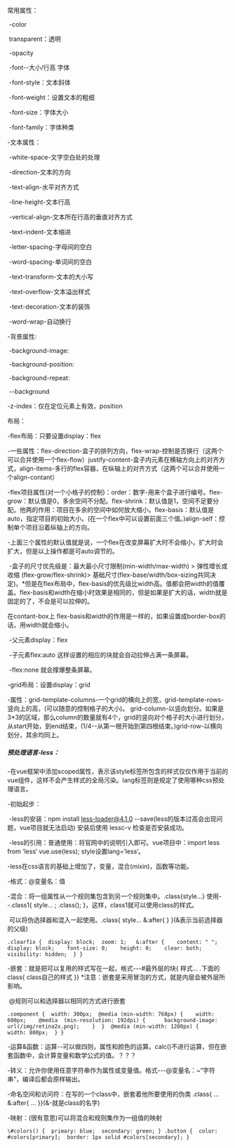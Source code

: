 常用属性：

​	-color

​		transparent：透明

​	-opacity

​	-font--大小/行高 字体

​		-font-style：文本斜体

​		-font-weight：设置文本的粗细

​		-font-size：字体大小

​		-font-family：字体种类

-文本属性：

​	-white-space-文字空白处的处理

​	-direction-文本的方向

​	-text-align-水平对齐方式

​	-line-height-文本行高

​	-vertical-align-文本所在行高的垂直对齐方式

​	-text-indent-文本缩进

​	-letter-spacing-字母间的空白

​	-word-spacing-单词间的空白

​	-text-transform-文本的大小写

​	-text-overflow-文本溢出样式

​	-text-decoration-文本的装饰

​	-word-wrap-自动换行

-背景属性:

​	-background-image:

​	-background-position:

​	-background-repeat:

​	--background

-z-index：仅在定位元素上有效，position



布局：	

-flex布局：只要设置display：flex

​	-一些属性：flex-direction-盒子的排列方向，flex-wrap-控制是否换行（这两个可以合并使用一个flex-flow）justify-content-盒子内元素在横轴方向上的对齐方式，align-items-多行的flex容器，在纵轴上的对齐方式（这两个可以合并使用一个align-contant）

​	-flex项目属性(对一个小格子的控制)：order：数字-用来个盒子进行编号。flex-grow：默认值是0，多余空间不分配。flex-shrink：默认值是1，空间不足要分配。他两的作用：项目在多余的空间中如何放大缩小。flex-basis：默认值是auto，指定项目的初始大小。(在一个flex中可以设置前面三个值。)align-self：控制单个项目沿着纵轴上的方向。

​	-上面三个属性的默认值就是说，一个flex在改变屏幕扩大时不会缩小，扩大时会扩大，但是以上操作都是可auto调节的。

​	-盒子的尺寸优先级是：最大最小尺寸限制(min-width/max-width) > 弹性增长或收缩 (flex-grow/flex-shrink)> 基础尺寸(flex-base/width/box-sizing共同决定)。*但是在flex布局中，flex-basis的优先级比width高。值都会把width的值覆盖。flex-basis和width在缩小时效果是相同的，但是如果是扩大的话，width就是固定的了，不会是可以拉伸的。

在contant-box上 flex-basis和width的作用是一样的，如果设置成border-box的话，用width就会缩小。

​	-父元素display：flex 

​		-子元素flex:auto 这样设置的相应的块就会自动拉伸占满一条屏幕。

​		-flex:none 就会撑爆整条屏幕。

-grid布局：设置display：grid

​	-属性：grid-template-columns-一个grid的横向上的宽，grid-template-rows-竖向上的高，(可以随意的控制格子的大小)。 grid-column-以竖向划分。如果是3*3的区域，那么column的数量就有4个，grid的竖向对个格子的大小进行划分，从start开始，到end结束，(1/4--从第一根开始到第四根结束。)grid-row-以横向划分，其余均同上。





##### 预处理语言-less：

-在vue框架中添加scoped属性，表示该style标签所包含的样式仅仅作用于当前的vue组件，这样不会产生样式的全局污染。lang标签则是规定了使用哪种css预处理语言。

-初始起步：

​	-less的安装：npm install less-loader@4.1.0 --save(less的版本过高会出现问题，vue项目就无法启动) 安装后使用 lessc-v 检查是否安装成功。

​	-less的引用：普通使用：将官网中的说明引入即可。vue项目中：import less from ’less‘  vue.use(less);   style设置lang=’less‘。

-less在css语言的基础上增加了，变量，混合(mixin)，函数等功能。

-格式：@变量名：值

-混合：将一组属性从一个规则集包含到另一个规则集中。.class{style...}  使用--.class1{ style... ;  .class(); }，这样，class1就可以使用class的样式。

​	可以将伪选择器和混入一起使用。.class{ style...  &:after{  } }(&表示当前选择器的父级)

`.clearfix {  display: block;  zoom: 1;   &:after {    content: " ";    display: block;    font-size: 0;    height: 0;    clear: both;    visibility: hidden;  } }`

-嵌套：就是把可以复用的样式写在一起，格式---#最外层的块{ 样式... .下面的class{ class自己的样式 }} *注意：嵌套是采用冒泡的方式，就是内层会被外层所影响。

​	@规则可以和选择器以相同的方式进行嵌套

`.component {  width: 300px;  @media (min-width: 768px) {    width: 600px;    @media  (min-resolution: 192dpi) {      background-image: url(/img/retina2x.png);    }  }  @media (min-width: 1280px) {    width: 800px;  } }`

-运算&函数：运算--可以做四则，属性和颜色的运算。calc()不进行运算，但在嵌套函数中，会计算变量和数学公式的值。？？？

-转义：允许你使用任意字符串作为属性或变量值。格式---@变量名：~“字符串”，编译后都会原样输出。

-命名空间和访问符：在写的一个class中，嵌套着他所要使用的伪类 .class{ ... &:after{ ... }}(&-就是class的名字)

-映射：(很有意思)可以将混合和规则集作为一组值的映射

`\#colors() {  primary: blue;  secondary: green; } .button {  color: #colors[primary];  border: 1px solid #colors[secondary]; }`



